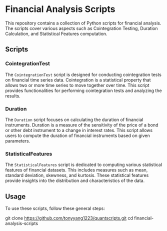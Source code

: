 # Financial Analysis Scripts

This repository contains a collection of Python scripts for financial analysis. The scripts cover various aspects such as Cointegration Testing, Duration Calculation, and Statistical Features computation.

## Scripts

### CointegrationTest

The `CointegrationTest` script is designed for conducting cointegration tests on financial time series data. Cointegration is a statistical property that allows two or more time series to move together over time. This script provides functionalities for performing cointegration tests and analyzing the results.

### Duration

The `Duration` script focuses on calculating the duration of financial instruments. Duration is a measure of the sensitivity of the price of a bond or other debt instrument to a change in interest rates. This script allows users to compute the duration of financial instruments based on given parameters.

### StatisticalFeatures

The `StatisticalFeatures` script is dedicated to computing various statistical features of financial datasets. This includes measures such as mean, standard deviation, skewness, and kurtosis. These statistical features provide insights into the distribution and characteristics of the data.

## Usage

To use these scripts, follow these general steps:

git clone https://github.com/tonyyang1223/quantscripts.git
cd financial-analysis-scripts
